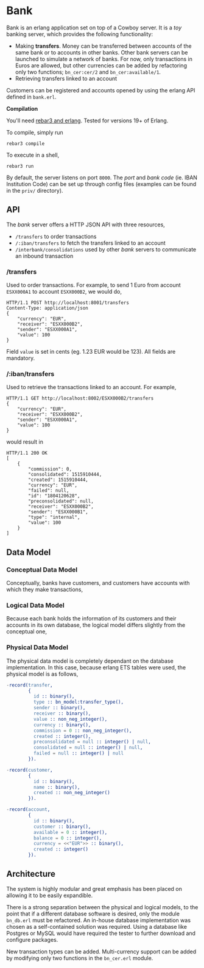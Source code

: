 # Bank


Bank is an erlang application set on top of a Cowboy server. It is a _toy_ banking server, which provides the following functionality:

- Making **transfers**. Money can be transferred between accounts of the same bank or to accounts in other banks. Other bank servers can be launched to simulate a network of banks. For now, only transactions in Euros are allowed, but other currencies can be added by refactoring only two functions; `bn_cer:cer/2` and `bn_cer:available/1`.
- Retrieving transfers linked to an account

Customers can be registered and accounts opened by using the erlang API defined in `bank.erl`.

**Compilation**

You'll need [rebar3 and erlang](https://www.rebar3.org/docs/getting-started). Tested for versions 19+ of Erlang.

To compile, simply run

```
rebar3 compile
```

To execute in a shell,

```
rebar3 run
```

By default, the server listens on port `8000`. The *port* and *bank code* (ie. IBAN Institution Code) can be set up through config files (examples can be found in the `priv/` directory).

## API

The _bank_ server offers a HTTP JSON API with three resources,

- `/transfers` to order transactions
- `/:iban/transfers` to fetch the transfers linked to an account
- `/interbank/consolidations` used by other _bank_ servers to communicate an inbound transaction

### /transfers

Used to order transactions. For example, to send 1 Euro from account `ESXX000A1` to account `ESXX000B2`, we would do,

```
HTTP/1.1 POST http://localhost:8001/transfers
Content-Type: application/json
{
    "currency": "EUR",
    "receiver": "ESXX000B2",
    "sender": "ESXX000A1",
    "value": 100
}
```

Field `value` is set in cents (eg. 1.23 EUR would be 123). All fields are mandatory.

### /:iban/transfers

Used to retrieve the transactions linked to an account. For example,

```
HTTP/1.1 GET http://localhost:8002/ESXX000B2/transfers
{
    "currency": "EUR",
    "receiver": "ESXX000B2",
    "sender": "ESXX000A1",
    "value": 100
}
```

would result in
```
HTTP/1.1 200 OK
[
    {
        "commission": 0,
        "consolidated": 1515910444,
        "created": 1515910444,
        "currency": "EUR",
        "failed": null,
        "id": "1804120628",
        "preconsolidated": null,
        "receiver": "ESXX000B2",
        "sender": "ESXX000B1",
        "type": "internal",
        "value": 100
    }
]
```

## Data Model

### Conceptual Data Model

Conceptually, banks have customers, and customers have accounts with which they make transactions,


### Logical Data Model

Because each bank holds the information of its customers and their accounts in its own database, the logical model differs slightly from the conceptual one,


### Physical Data Model

The physical data model is completely dependant on the database implementation. In this case, because erlang ETS tables were used, the physical model is as follows,

```erlang
-record(transfer,
        {
          id :: binary(),
          type :: bn_model:transfer_type(),
          sender :: binary(),
          receiver :: binary(),
          value :: non_neg_integer(),
          currency :: binary(),
          commission = 0 :: non_neg_integer(),
          created :: integer(),
          preconsolidated = null :: integer() | null,
          consolidated = null :: integer() | null,
          failed = null :: integer() | null
        }).

-record(customer,
        {
          id :: binary(),
          name :: binary(),
          created :: non_neg_integer()
        }).

-record(account,
        {
          id :: binary(),
          customer :: binary(),
          available = 0 :: integer(),
          balance = 0 :: integer(),
          currency = <<"EUR">> :: binary(),
          created :: integer()
        }).
```

## Architecture


The system is highly modular and great emphasis has been placed on allowing it to be easily expandible.

There is a strong separation between the physical and logical models, to the point that if a different database software is desired, only the module `bn_db.erl` must be refactored. An in-house database implementation was chosen as a self-contained solution was required. Using a database like Postgres or MySQL would have required the tester to further download and configure packages.

New transaction types can be added. Multi-currency support can be added by modifying only two functions in the `bn_cer.erl` module.

